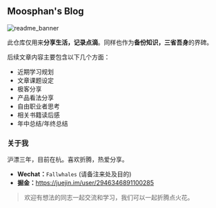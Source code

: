 ## Moosphan's Blog

![readme_banner](./assets/images/readme_banner.png)

此仓库仅用来**分享生活，记录点滴**。同样也作为**备份知识，三省吾身**的界碑。

后续文章内容主要包含以下几个方面：

- 近期学习规划
- 文章课题设定
- 极客分享
- 产品看法分享
- 自由职业者思考
- 相关书籍读后感
- 年中总结/年终总结

### 关于我

沪漂三年，目前在杭。喜欢折腾，热爱分享。

- **Wechat：**`Fallwhales` (请备注来处及目的)
- **掘金：**<https://juejin.im/user/2946346891100285>

> 欢迎有想法的同志一起交流和学习，我们可以一起折腾点火花。